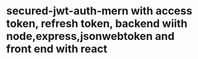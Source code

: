 # secured-jwt-auth-mern with access token, refresh token, backend wiith node,express,jsonwebtoken and front end with react
